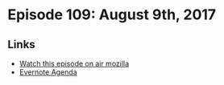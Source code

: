 # Episode 109: August 9th, 2017

## Links
* [Watch this episode on air mozilla](https://air.mozilla.org/the-joy-of-coding-episode-109/)
* [Evernote Agenda](https://www.evernote.com/l/AbLs5tqKSzxAHKGA8nne1m3bKIMIeptC6c8)
